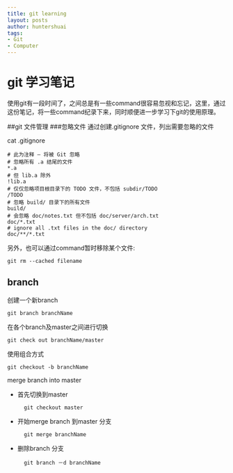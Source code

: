 ```yaml
---
title: git learning 
layout: posts
author: huntershuai
tags:
- Git
- Computer
---
```


git 学习笔记
======
使用git有一段时间了，之间总是有一些command很容易忽视和忘记，这里，通过这份笔记，将一些command纪录下来，同时顺便进一步学习下git的使用原理。


##git 文件管理
###忽略文件
通过创建.gitignore 文件，列出需要忽略的文件

cat .gitignore
	
	# 此为注释 – 将被 Git 忽略
	# 忽略所有 .a 结尾的文件
	*.a
	# 但 lib.a 除外
	!lib.a
	# 仅仅忽略项目根目录下的 TODO 文件，不包括 subdir/TODO
	/TODO
	# 忽略 build/ 目录下的所有文件
	build/
	# 会忽略 doc/notes.txt 但不包括 doc/server/arch.txt
	doc/*.txt
	# ignore all .txt files in the doc/ directory
	doc/**/*.txt
	
另外，也可以通过command暂时移除某个文件:
	
	git rm --cached filename
		
## branch
创建一个新branch

	git branch branchName 
	
在各个branch及master之间进行切换
	
	git check out branchName/master
	
使用组合方式
	
	git checkout -b branchName
	

merge branch into master
	
* 首先切换到master

		git checkout master
	
* 开始merge branch 到master 分支
		
		git merge branchName

* 删除branch 分支
		
		git branch －d branchName
	
	
	
	
	
	
	
	